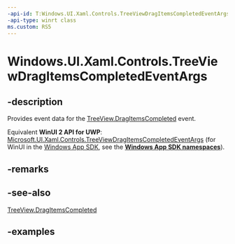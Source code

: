 ```yaml
---
-api-id: T:Windows.UI.Xaml.Controls.TreeViewDragItemsCompletedEventArgs
-api-type: winrt class
ms.custom: RS5
---
```


<!-- Class syntax.
public class TreeViewDragItemsCompletedEventArgs 
-->

# Windows.UI.Xaml.Controls.TreeViewDragItemsCompletedEventArgs

## -description

Provides event data for the [TreeView.DragItemsCompleted](treeview_dragitemscompleted.md) event.

Equivalent **WinUI 2 API for UWP**: [Microsoft.UI.Xaml.Controls.TreeViewDragItemsCompletedEventArgs](/windows/winui/api/microsoft.ui.xaml.controls.treeviewdragitemscompletedeventargs) (for WinUI in the [Windows App SDK](/windows/apps/windows-app-sdk/), see the **[Windows App SDK namespaces](/windows/windows-app-sdk/api/winrt/)**).

## -remarks

## -see-also

[TreeView.DragItemsCompleted](treeview_dragitemscompleted.md)

## -examples

